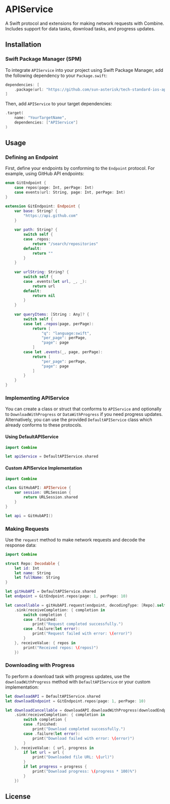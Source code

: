 # APIService

A Swift protocol and extensions for making network requests with Combine. Includes support for data tasks, download tasks, and progress updates.

## Installation

### Swift Package Manager (SPM)

To integrate `APIService` into your project using Swift Package Manager, add the following dependency to your `Package.swift`:

```swift
dependencies: [
    .package(url: "https://github.com/sun-asterisk/tech-standard-ios-api", from: "0.2.0")
]
```

Then, add `APIService` to your target dependencies:

```swift
.target(
    name: "YourTargetName",
    dependencies: ["APIService"]
)
```

## Usage

### Defining an Endpoint

First, define your endpoints by conforming to the `Endpoint` protocol. For example, using GitHub API endpoints:

```swift
enum GitEndpoint {
    case repos(page: Int, perPage: Int)
    case events(url: String, page: Int, perPage: Int)
}

extension GitEndpoint: Endpoint {
    var base: String? {
        "https://api.github.com"
    }
    
    var path: String? {
        switch self {
        case .repos:
            return "/search/repositories"
        default:
            return ""
        }
    }
    
    var urlString: String? {
        switch self {
        case .events(let url, _, _):
            return url
        default:
            return nil
        }
    }
    
    var queryItems: [String : Any]? {
        switch self {
        case let .repos(page, perPage):
            return [
                "q": "language:swift",
                "per_page": perPage,
                "page": page
            ]
        case let .events(_, page, perPage):
            return [
                "per_page": perPage,
                "page": page
            ]
        }
    }
}
```

### Implementing APIService

You can create a class or struct that conforms to `APIService` and optionally to `DownloadWithProgress` or `DataWithProgress` if you need progress updates. Alternatively, you can use the provided `DefaultAPIService` class which already conforms to these protocols.

#### Using DefaultAPIService

```swift
import Combine

let apiService = DefaultAPIService.shared
```

#### Custom APIService Implementation

```swift
import Combine

class GitHubAPI: APIService {
    var session: URLSession {
        return URLSession.shared
    }
}

let api = GitHubAPI()
```

### Making Requests

Use the `request` method to make network requests and decode the response data:

```swift
import Combine

struct Repo: Decodable {
    let id: Int
    let name: String
    let fullName: String
}

let gitHubAPI = DefaultAPIService.shared
let endpoint = GitEndpoint.repos(page: 1, perPage: 10)

let cancellable = gitHubAPI.request(endpoint, decodingType: [Repo].self)
    .sink(receiveCompletion: { completion in
        switch completion {
        case .finished:
            print("Request completed successfully.")
        case .failure(let error):
            print("Request failed with error: \(error)")
        }
    }, receiveValue: { repos in
        print("Received repos: \(repos)")
    })
```

### Downloading with Progress

To perform a download task with progress updates, use the `downloadWithProgress` method with `DefaultAPIService` or your custom implementation:

```swift
let downloadAPI = DefaultAPIService.shared
let downloadEndpoint = GitEndpoint.repos(page: 1, perPage: 10)

let downloadCancellable = downloadAPI.downloadWithProgress(downloadEndpoint)
    .sink(receiveCompletion: { completion in
        switch completion {
        case .finished:
            print("Download completed successfully.")
        case .failure(let error):
            print("Download failed with error: \(error)")
        }
    }, receiveValue: { url, progress in
        if let url = url {
            print("Downloaded file URL: \(url)")
        }
        if let progress = progress {
            print("Download progress: \(progress * 100)%")
        }
    })
```

## License


